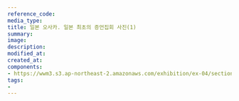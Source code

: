 ```yaml
---
reference_code:
media_type:
title: 일본 오사카. 일본 최초의 증언집회 사진(1)
summary:
image:
description:
modified_at:
created_at:
components:
- https://wwm3.s3.ap-northeast-2.amazonaws.com/exhibition/ex-04/section-02/7_일본+오사카.+일본+최초의+증언집회+사진(1).jpg
tags:
-
---
```

